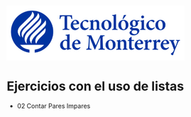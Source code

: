 ![Tec de Monterrey](images/logotecmty.png)
# Ejercicios con el uso de listas

- 02 Contar Pares Impares

